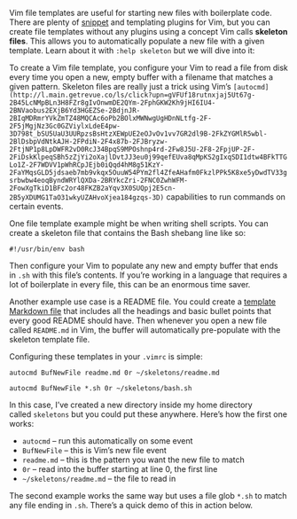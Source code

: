 Vim file templates are useful for starting new files with boilerplate code. There are plenty of [snippet](http://l.main.getrevue.co/ls/click?upn=gVFUf18rutnxjaj5Ut67g-2BdYkcH1ct3ETZpsP8S9wB3ByuQo2D-2BW2s3Ij5ai0vHF8zUEe5b7hsCi86M-2FkolQRLVmP8gSH5wgJz6SCln2hZmzIvmTdc15PmHeGSHCqOMAmcv9vtmm9EI0MyHA0Ytj2VoQRxglWz1pflsORHLIhsY-3DyPD-_bSU5UaU3UURpzsBsHtzXEWpUE2eOJvOv1vv7GR2dl9B-2FkZYGMlR5wbl-2BlDsbpVdNtkAJH-2FPdiN-2F4x87b-2FJBryzw-2FtjNP1p8LpDWFR2vD0RcJ34BpqS9MPOshnp4rd-2Fw8J5U-2F8-2FpjUP-2F-2FiDskKlpeqSBh5zZjYi2oXajlDvtJJ3eu0j99qefEUva8qMpKS2gIxqSDI1dtw4BFkTTGLo1Z-2F7WDVV1pWhRCpJEjb0iQqd4hM8g51KzY-2FaYMqsGLD5jdsaeb7mb9vkqx5OuuW54PYhBxtiLA-2BRd-2BaLbi6feaZl4hV87xQi2qKLztsTbsGcpmeEfaHWvEdQop-2Bys1X3XKU0k7xITxrX6Z5SkTmzprITOWDcLwx0zUipV8gMl8pz4d-2FIla8hnNll-2BRq8G5BfnriN3PwJeOvyho-2FGKPEsuJF8w-3D) and templating plugins for Vim, but you can create file templates without any plugins using a concept Vim calls **skeleton files**. This allows you to automatically populate a new file with a given template. Learn about it with `:help skeleton` but we will dive into it:

To create a Vim file template, you configure your Vim to read a file from disk every time you open a new, empty buffer with a filename that matches a given pattern. Skeleton files are really just a trick using Vim’s `[autocmd](http://l.main.getrevue.co/ls/click?upn=gVFUf18rutnxjaj5Ut67g-2B45LcNMpBLn3H8FZr8gIvOnwmDE2QYm-2FphGKW2Kh9jHI6IU4-2BNVaobus2EXjB6Yd3HGEZSe-2BdjnJR-2BIqMDRmrYVkZmTZ48MQCAc6oPb2BOlxMWNwgUgHDnNLtfg-2F-2F5jMgjNz3Gc0GZViylxLdeE4pw-3D798t_bSU5UaU3UURpzsBsHtzXEWpUE2eOJvOv1vv7GR2dl9B-2FkZYGMlR5wbl-2BlDsbpVdNtkAJH-2FPdiN-2F4x87b-2FJBryzw-2FtjNP1p8LpDWFR2vD0RcJ34BpqS9MPOshnp4rd-2Fw8J5U-2F8-2FpjUP-2F-2FiDskKlpeqSBh5zZjYi2oXajlDvtJJ3eu0j99qefEUva8qMpKS2gIxqSDI1dtw4BFkTTGLo1Z-2F7WDVV1pWhRCpJEjb0iQqd4hM8g51KzY-2FaYMqsGLD5jdsaeb7mb9vkqx5OuuW54PYm2fl4ZfeAHafm0FkzlPPk5K8xe5yDwdTV33gsrbwbw4eoqByndWRYlQXDa-2BRYkcZri-2FNC0ZwhWFM-2FowXgTkiD1BFc2or48FKZB2aYqv3X0SUQpj2E5cn-2B5yXDUMG1TaO31wkyUZAHvoXjea184gzqs-3D)` capabilities to run commands on certain events.

One file template example might be when writing shell scripts. You can create a skeleton file that contains the Bash shebang line like so:

`#!/usr/bin/env bash`

Then configure your Vim to populate any new and empty buffer that ends in `.sh` with this file’s contents. If you’re working in a language that requires a lot of boilerplate in every file, this can be an enormous time saver.

Another example use case is a README file. You could create a [template Markdown file](http://l.main.getrevue.co/ls/click?upn=gVFUf18rutnxjaj5Ut67gze3-2BsmiJZYmnLI7X3Arj0R-2BVNW3aNERIe66n1EPifqYwMreYKDWDIqNQCJxkPFYQQ0SNP8ftJjGoUN-2FEh1CFh2XIfGXae0axgalwdRTiWq8lm7aORg8CAAKsftqiNk-2FhfRxGW7LNXOoIi-2Bj8bOKxE-2FrLUzTwad-2F83jm1rieDfR4rA5d_bSU5UaU3UURpzsBsHtzXEWpUE2eOJvOv1vv7GR2dl9B-2FkZYGMlR5wbl-2BlDsbpVdNtkAJH-2FPdiN-2F4x87b-2FJBryzw-2FtjNP1p8LpDWFR2vD0RcJ34BpqS9MPOshnp4rd-2Fw8J5U-2F8-2FpjUP-2F-2FiDskKlpeqSBh5zZjYi2oXajlDvtJJ3eu0j99qefEUva8qMpKS2gIxqSDI1dtw4BFkTTGLo1Z-2F7WDVV1pWhRCpJEjb0iQqd4hM8g51KzY-2FaYMqsGLD5jdsaeb7mb9vkqx5OuuW54PYgLjOquihkq2L8JPXb6lE8wKZc5HZqsIcA-2B-2BvQO-2B56p9QLaLgxjZQv14NOwAQDHAuNNx4RQfks37QfSRr6A399ZKRULj4-2FR-2FC-2B2-2BIPIb7KBZgr184KAKUFILyPahiF9mFCvviW8AuX6TXT1izATMYYM-3D) that includes all the headings and basic bullet points that every good README should have. Then whenever you open a new file called `README.md` in Vim, the buffer will automatically pre-populate with the skeleton template file.

Configuring these templates in your `.vimrc` is simple:

`autocmd BufNewFile readme.md 0r ~/skeletons/readme.md`

`autocmd BufNewFile *.sh 0r ~/skeletons/bash.sh`

In this case, I’ve created a new directory inside my home directory called `skeletons` but you could put these anywhere. Here’s how the first one works:

-   `autocmd` – run this automatically on some event
-   `BufNewFile` – this is Vim’s new file event
-   `readme.md` – this is the pattern you want the new file to match
-   `0r` – read into the buffer starting at line 0, the first line
-   `~/skeletons/readme.md` – the file to read in

The second example works the same way but uses a file glob `*.sh` to match any file ending in `.sh`. There’s a quick demo of this in action below.